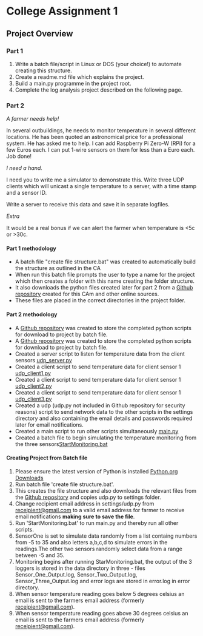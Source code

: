# College Assignment 1 #

## Project Overview ##

### Part 1 ###

1. Write a batch file/script in Linux or DOS (your choice!) to automate creating this structure.
2. Create a readme.md file which explains the project.
3. Build a main.py programme in the project root.
4. Complete the log analysis project described on the following page.

### Part 2 ###

*A farmer needs help!*

In several outbuildings, he needs to monitor temperature in several different locations. He has been
quoted an astronomical price for a professional system. He has asked me to help.
I can add Raspberry Pi Zero-W (RPi) for a few Euros each. I can put 1-wire sensors on them for less
than a Euro each. Job done!

*I need a hand.*

I need you to write me a simulator to demonstrate this. Write three UDP clients which will unicast a
single temperature to a server, with a time stamp and a sensor ID.

Write a server to receive this data and save it in separate logfiles.

*Extra*

It would be a real bonus if we can alert the farmer when temperature is <5c or >30c.

#### Part 1 methodology ### 

- A batch file "create file structure.bat" was created to automatically build the structure as outlined in the CA
- When run this batch file prompts the user to type a name for the project which then creates a folder with this name creating the folder structure.
- It also downloads the python files created later for part 2 from a [Github repository](https://github.com/EoinLyng/IAS--ca1) created for this CAm and other online sources.
- These files are placed in the correct directories in the project folder.


#### Part 2 methodology ### 
- A [Github repository](https://github.com/EoinLyng/IAS--ca1) was created  to store the completed python scripts for download to project by batch file.
- A [Github repository](https://github.com/EoinLyng/IAS--ca1) was created  to store the completed python scripts for download to project by batch file.
- Created a server script to listen for temperature data from the client sensors  [udp_server.py](https://raw.githubusercontent.com/EoinLyng/IAS--ca1/main/udp_server.py)
- Created a client script to send temperature data for client sensor 1 [udp_client1.py](https://raw.githubusercontent.com/EoinLyng/IAS--ca1/main/udp_client1.py)
- Created a client script to send temperature data for client sensor 1 [udp_client2.py](https://raw.githubusercontent.com/EoinLyng/IAS--ca1/main/udp_client2.py)
- Created a client script to send temperature data for client sensor 1 [udp_client3.py](https://raw.githubusercontent.com/EoinLyng/IAS--ca1/main/udp_client3.py)
- Created a udp (udp.py not included in Github repository for security reasons) script to send network data to the other scripts in the settings directory  and also containing the email details and passwords required later for email notifications.
- Created a main script to run other scripts simultaneously [main.py](https://raw.githubusercontent.com/EoinLyng/IAS--ca1/main/main.py)
- Created a batch file to begin simulating the temperature monitoring from the three sensors[StartMonitoring.bat](https://raw.githubusercontent.com/EoinLyng/IAS--ca1/main/StartMonitoring.bat)

#### Creating Project from Batch file ### 
1. Please ensure the latest version of Python is installed [Python.org Downloads](https://www.python.org/downloads/)
2. Run batch file 'create file structure.bat'.
3. This creates the file structure and also downloads the relevant files from the [Github repository](https://github.com/EoinLyng/IAS--ca1) and copies udp.py to settings folder.
4. Change recipient email address in settings/udp.py from receipient@gmail.com to a valid email address for farmer to receive email notifications **making sure to save the file**.
5. Run 'StartMonitoring.bat' to run main.py and thereby run all other scripts.
6. SensorOne is set to simulate data randomly from a list containg numbers from -5 to 35 and also letters a,b,c,d to simulate errors in the readings.The other two sensors randomly select data from a range between -5 and 35.
7. Monitoring begins after running StarMonitoring.bat, the output of the 3 loggers is stored in the data directory in three - files Sensor_One_Output.log, Sensor_Two_Output.log, Sensor_Three_Output.log and error logs are stored in error.log in error directory.
8. When sensor temperature reading goes below 5 degrees celsius an email is sent to the farmers email address (formerly receipient@gmail.com).
9. When  sensor temperature reading goes above 30 degrees celsius an email is sent to the farmers email address (formerly receipient@gmail.com).
